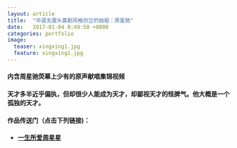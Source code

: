 ```yaml
---
layout: article
title:  "华语无厘头喜剧风格创立的始祖：周星驰"
date:   2017-01-04 0:49:50 +0800
categories: portfolio
image:
  teaser: xingxing1.jpg
  feature: xingxing1.jpg
---
```


#### 内含周星驰荧幕上少有的原声献唱集锦视频


#### 天才多半近乎偏执，但却很少人能成为天才，却鄙视天才的怪脾气。他大概是一个孤独的天才。


#### 作品传送门（点击下列链接)：

- #### <a href="https://arifin395.github.io/portfolio/xingxingweb/index.html" target="_blank">一生所爱周星星</a>
